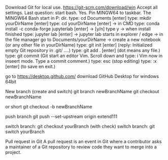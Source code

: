 
Download Git for local use. 
https://git-scm.com/download/win
Accept all settings.
Last question: start bash. Yes.
Pin MINGW64 to taskbar.
The MINGW64 Bash start in P: dir. 
type: cd Documents [enter]
type: mkdir yourDirName [enter]
type: cd yourDirName [enter]
-> in CMD type: conda install -c conda-forge jupyterlab [enter]
-> [y/n] type y
-> when install finished type: jupyter lab [enter]
-> jupyter lab starts in explorer / edge
-> in the file manager go to Documents/yourDirName 
-> create a new notebook (or any other file in yourDirName)
type: git init [enter]
(reply: Initialized empty Git repository in .git/ ....)
type: git add . [enter] (dot means any file.)
type: git commit
(Git start an editor Vim. Scroll down and type: i 
Vim now in inseert mode. Type a commit comment.)
type: esc (stop editing)
type: :x [enter] (to save en exit.)

go to https://desktop.github.com/
download GitHub Desktop for windows 64bit

New branch (create and switch)
git branch newBranchName
git checkout newBranchName

or short
git checkout -b newBranchName

push branch
git push --set-upstream origin extend111

switch branch: git checkout yourBranch (with check)
switch branch: git switch yourBranch

Pull request in Git
A pull request is an event in Git where a contributor asks a maintainer of a Git repository to review code they want to merge into a project.

